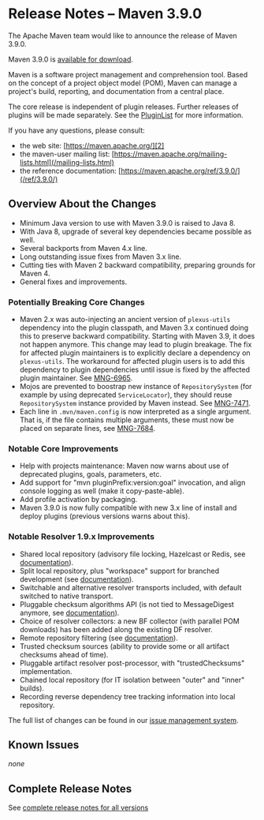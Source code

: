 <!--
 Licensed to the Apache Software Foundation (ASF) under one
 or more contributor license agreements.  See the NOTICE file
 distributed with this work for additional information
 regarding copyright ownership.  The ASF licenses this file
 to you under the Apache License, Version 2.0 (the
 "License"); you may not use this file except in compliance
 with the License.  You may obtain a copy of the License at

   http://www.apache.org/licenses/LICENSE-2.0

 Unless required by applicable law or agreed to in writing,
 software distributed under the License is distributed on an
 "AS IS" BASIS, WITHOUT WARRANTIES OR CONDITIONS OF ANY
 KIND, either express or implied.  See the License for the
 specific language governing permissions and limitations
 under the License.

 NOTE: For help with the syntax of this file, see:
 http://maven.apache.org/doxia/modules/index.html#Markdown
-->

# Release Notes &#x2013; Maven 3.9.0

The Apache Maven team would like to announce the release of Maven 3.9.0.

Maven 3.9.0 is [available for download][0].

Maven is a software project management and comprehension tool. Based on the concept of a project object model (POM), Maven can manage a project's build, reporting, and documentation from a central place.

The core release is independent of plugin releases. Further releases of plugins will be made separately. See the [PluginList][1] for more information.

If you have any questions, please consult:

- the web site: [https://maven.apache.org/][2]
- the maven-user mailing list: [https://maven.apache.org/mailing-lists.html](/mailing-lists.html)
- the reference documentation: [https://maven.apache.org/ref/3.9.0/](/ref/3.9.0/)

## Overview About the Changes

* Minimum Java version to use with Maven 3.9.0 is raised to Java 8.
* With Java 8, upgrade of several key dependencies became possible as well.
* Several backports from Maven 4.x line.
* Long outstanding issue fixes from Maven 3.x line.
* Cutting ties with Maven 2 backward compatibility, preparing grounds for Maven 4.
* General fixes and improvements.

### Potentially Breaking Core Changes

* Maven 2.x was auto-injecting an ancient version of `plexus-utils` dependency into the plugin classpath, and Maven 3.x continued doing this to preserve backward compatibility. Starting with Maven 3.9, it does not happen anymore. This change may lead to plugin breakage. The fix for affected plugin maintainers is to explicitly declare a dependency on `plexus-utils`. The workaround for affected plugin users is to add this dependency to plugin dependencies until issue is fixed by the affected plugin maintainer. See [MNG-6965](https://issues.apache.org/jira/browse/MNG-6965).
* Mojos are prevented to boostrap new instance of `RepositorySystem` (for example by using deprecated `ServiceLocator`), they should reuse `RepositorySystem` instance provided by Maven instead. See [MNG-7471](https://issues.apache.org/jira/browse/MNG-7471).
* Each line in `.mvn/maven.config` is now interpreted as a single argument. That is, if the file contains multiple arguments, these must now be placed on separate lines, see [MNG-7684](https://issues.apache.org/jira/browse/MNG-7684).

### Notable Core Improvements

* Help with projects maintenance: Maven now warns about use of deprecated plugins, goals, parameters, etc.
* Add support for "mvn pluginPrefix:version:goal" invocation, and align console logging as well (make it copy-paste-able).
* Add profile activation by packaging.
* Maven 3.9.0 is now fully compatible with new 3.x line of install and deploy plugins (previous versions warns about this).

### Notable Resolver 1.9.x Improvements

* Shared local repository (advisory file locking, Hazelcast or Redis, see [documentation](https://maven.apache.org/resolver/local-repository.html#shared-access-to-local-repository)).
* Split local repository, plus "workspace" support for branched development (see [documentation](https://maven.apache.org/resolver/local-repository.html#split-local-repository)).
* Switchable and alternative resolver transports included, with default switched to native transport.
* Pluggable checksum algorithms API (is not tied to MessageDigest anymore, see [documentation](https://maven.apache.org/resolver/about-checksums.html)).
* Choice of resolver collectors: a new BF collector (with parallel POM downloads) has been added along the existing DF resolver.
* Remote repository filtering (see [documentation](https://maven.apache.org/resolver/remote-repository-filtering.html)).
* Trusted checksum sources (ability to provide some or all artifact checksums ahead of time).
* Pluggable artifact resolver post-processor, with "trustedChecksums" implementation.
* Chained local repository (for IT isolation between "outer" and "inner" builds).
* Recording reverse dependency tree tracking information into local repository.

The full list of changes can be found in our [issue management system][4].

## Known Issues

*none*

## Complete Release Notes

See [complete release notes for all versions][5]

[0]: ../../download.html
[1]: ../../plugins/index.html
[2]: https://maven.apache.org/
[4]: https://issues.apache.org/jira/secure/ReleaseNote.jspa?projectId=12316922&version=12350913
[5]: ../../docs/history.html
